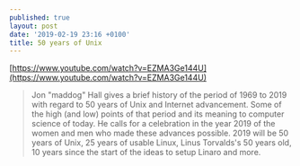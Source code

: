 ```yaml
---
published: true
layout: post
date: '2019-02-19 23:16 +0100'
title: 50 years of Unix
---
```

[https://www.youtube.com/watch?v=EZMA3Ge144U](https://www.youtube.com/watch?v=EZMA3Ge144U)

> Jon "maddog" Hall gives a brief history of the period of 1969 to 2019 with regard to 50 years of Unix and Internet advancement. Some of the high (and low) points of that period and its meaning to computer science of today. He calls for a celebration in the year 2019 of the women and men who made these advances possible. 2019 will be 50 years of Unix, 25 years of usable Linux, Linus Torvalds's 50 years old, 10 years since the start of the ideas to setup Linaro and more.

